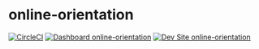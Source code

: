 # online-orientation

[![CircleCI](https://circleci.com/gh/wvu-online/online-orientation.svg?style=shield)](https://circleci.com/gh/grshane/online-orientation)
[![Dashboard online-orientation](https://img.shields.io/badge/dashboard-online_orientation-yellow.svg)](https://dashboard.pantheon.io/sites/714bd05e-1a33-4f35-93a2-e9d6add67063#dev/code)
[![Dev Site online-orientation](https://img.shields.io/badge/site-online_orientation-blue.svg)](http://dev-online-orientation.pantheonsite.io/)

